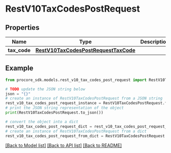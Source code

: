 # RestV10TaxCodesPostRequest


## Properties

Name | Type | Description | Notes
------------ | ------------- | ------------- | -------------
**tax_code** | [**RestV10TaxCodesPostRequestTaxCode**](RestV10TaxCodesPostRequestTaxCode.md) |  | 

## Example

```python
from procore_sdk.models.rest_v10_tax_codes_post_request import RestV10TaxCodesPostRequest

# TODO update the JSON string below
json = "{}"
# create an instance of RestV10TaxCodesPostRequest from a JSON string
rest_v10_tax_codes_post_request_instance = RestV10TaxCodesPostRequest.from_json(json)
# print the JSON string representation of the object
print(RestV10TaxCodesPostRequest.to_json())

# convert the object into a dict
rest_v10_tax_codes_post_request_dict = rest_v10_tax_codes_post_request_instance.to_dict()
# create an instance of RestV10TaxCodesPostRequest from a dict
rest_v10_tax_codes_post_request_from_dict = RestV10TaxCodesPostRequest.from_dict(rest_v10_tax_codes_post_request_dict)
```
[[Back to Model list]](../README.md#documentation-for-models) [[Back to API list]](../README.md#documentation-for-api-endpoints) [[Back to README]](../README.md)


